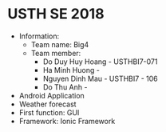 # USTH SE 2018
- Information:
	+ Team name: Big4
	+ Team member: 
		* Do Duy Huy Hoang - USTHBI7-071
		* Ha Minh Huong - 
		* Nguyen Dinh Mau - USTHBI7 - 106
		* Do Thu Anh - 
- Android Application 
- Weather forecast 
- First function: GUI 
- Framework: Ionic Framework

